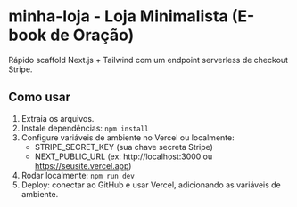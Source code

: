
# minha-loja - Loja Minimalista (E-book de Oração)

Rápido scaffold Next.js + Tailwind com um endpoint serverless de checkout Stripe.

## Como usar

1. Extraia os arquivos.
2. Instale dependências: `npm install`
3. Configure variáveis de ambiente no Vercel ou localmente:
   - STRIPE_SECRET_KEY (sua chave secreta Stripe)
   - NEXT_PUBLIC_URL (ex: http://localhost:3000 ou https://seusite.vercel.app)
4. Rodar localmente: `npm run dev`
5. Deploy: conectar ao GitHub e usar Vercel, adicionando as variáveis de ambiente.


